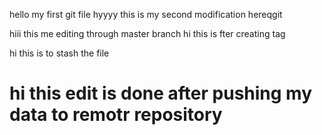 hello my first git file
hyyyy this is my second modification hereqgit

hiii this me editing through master branch
hi this is fter creating tag


hi this is to stash the file

# hi this edit is done after pushing my data to remotr repository